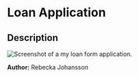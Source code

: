 # Loan Application

## Description


![Screenshot of a my loan form application.](https://i.imgur.com/j1VLkxv.png)





**Author:** Rebecka Johansson
